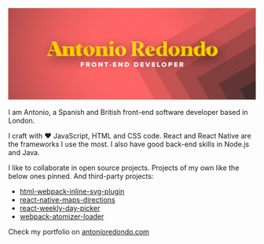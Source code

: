 <img src="https://github.com/AntonioRedondo/AntonioRedondo/raw/master/cover.jpg" width="1000px" />

I am Antonio, a Spanish and British front-end software developer based in London. 

I craft with ❤️ JavaScript, HTML and CSS code. React and React Native are the frameworks I use the most. I also have good back-end skills in Node.js and Java.

I like to collaborate in open source projects. Projects of my own like the below ones pinned. And third-party projects:

* [html-webpack-inline-svg-plugin](https://github.com/theGC/html-webpack-inline-svg-plugin/graphs/contributors)
* [react-native-maps-directions](https://github.com/bramus/react-native-maps-directions/pull/124)
* [react-weekly-day-picker](https://github.com/hurkanyakay/react-weekly-day-picker/pulls?q=is%3Aclosed)
* [webpack-atomizer-loader](https://github.com/acss-io/webpack-atomizer-loader/graphs/contributors)

Check my portfolio on [antonioredondo.com](https://antonioredondo.com)
